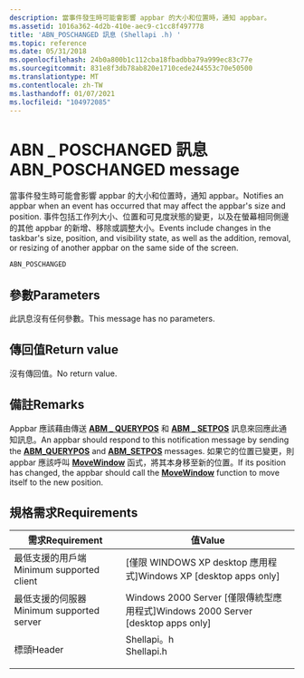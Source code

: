 ```yaml
---
description: 當事件發生時可能會影響 appbar 的大小和位置時，通知 appbar。
ms.assetid: 1016a362-4d2b-410e-aec9-c1cc8f497778
title: 'ABN_POSCHANGED 訊息 (Shellapi .h) '
ms.topic: reference
ms.date: 05/31/2018
ms.openlocfilehash: 24b0a800b1c112cba18fbadbba79a999ec83c77e
ms.sourcegitcommit: 831e8f3db78ab820e1710cede244553c70e50500
ms.translationtype: MT
ms.contentlocale: zh-TW
ms.lasthandoff: 01/07/2021
ms.locfileid: "104972085"
---
```

# <a name="abn_poschanged-message"></a><span data-ttu-id="2ea35-103">ABN \_ POSCHANGED 訊息</span><span class="sxs-lookup"><span data-stu-id="2ea35-103">ABN\_POSCHANGED message</span></span>

<span data-ttu-id="2ea35-104">當事件發生時可能會影響 appbar 的大小和位置時，通知 appbar。</span><span class="sxs-lookup"><span data-stu-id="2ea35-104">Notifies an appbar when an event has occurred that may affect the appbar's size and position.</span></span> <span data-ttu-id="2ea35-105">事件包括工作列大小、位置和可見度狀態的變更，以及在螢幕相同側邊的其他 appbar 的新增、移除或調整大小。</span><span class="sxs-lookup"><span data-stu-id="2ea35-105">Events include changes in the taskbar's size, position, and visibility state, as well as the addition, removal, or resizing of another appbar on the same side of the screen.</span></span>


```C++
ABN_POSCHANGED
```



## <a name="parameters"></a><span data-ttu-id="2ea35-106">參數</span><span class="sxs-lookup"><span data-stu-id="2ea35-106">Parameters</span></span>

<span data-ttu-id="2ea35-107">此訊息沒有任何參數。</span><span class="sxs-lookup"><span data-stu-id="2ea35-107">This message has no parameters.</span></span>

## <a name="return-value"></a><span data-ttu-id="2ea35-108">傳回值</span><span class="sxs-lookup"><span data-stu-id="2ea35-108">Return value</span></span>

<span data-ttu-id="2ea35-109">沒有傳回值。</span><span class="sxs-lookup"><span data-stu-id="2ea35-109">No return value.</span></span>

## <a name="remarks"></a><span data-ttu-id="2ea35-110">備註</span><span class="sxs-lookup"><span data-stu-id="2ea35-110">Remarks</span></span>

<span data-ttu-id="2ea35-111">Appbar 應該藉由傳送 [**ABM \_ QUERYPOS**](abm-querypos.md) 和 [**ABM \_ SETPOS**](abm-setpos.md) 訊息來回應此通知訊息。</span><span class="sxs-lookup"><span data-stu-id="2ea35-111">An appbar should respond to this notification message by sending the [**ABM\_QUERYPOS**](abm-querypos.md) and [**ABM\_SETPOS**](abm-setpos.md) messages.</span></span> <span data-ttu-id="2ea35-112">如果它的位置已變更，則 appbar 應該呼叫 [**MoveWindow**](/windows/desktop/api/winuser/nf-winuser-movewindow) 函式，將其本身移至新的位置。</span><span class="sxs-lookup"><span data-stu-id="2ea35-112">If its position has changed, the appbar should call the [**MoveWindow**](/windows/desktop/api/winuser/nf-winuser-movewindow) function to move itself to the new position.</span></span>

## <a name="requirements"></a><span data-ttu-id="2ea35-113">規格需求</span><span class="sxs-lookup"><span data-stu-id="2ea35-113">Requirements</span></span>



| <span data-ttu-id="2ea35-114">需求</span><span class="sxs-lookup"><span data-stu-id="2ea35-114">Requirement</span></span> | <span data-ttu-id="2ea35-115">值</span><span class="sxs-lookup"><span data-stu-id="2ea35-115">Value</span></span> |
|-------------------------------------|---------------------------------------------------------------------------------------|
| <span data-ttu-id="2ea35-116">最低支援的用戶端</span><span class="sxs-lookup"><span data-stu-id="2ea35-116">Minimum supported client</span></span><br/> | <span data-ttu-id="2ea35-117">\[僅限 WINDOWS XP desktop 應用程式\]</span><span class="sxs-lookup"><span data-stu-id="2ea35-117">Windows XP \[desktop apps only\]</span></span><br/>                                           |
| <span data-ttu-id="2ea35-118">最低支援的伺服器</span><span class="sxs-lookup"><span data-stu-id="2ea35-118">Minimum supported server</span></span><br/> | <span data-ttu-id="2ea35-119">Windows 2000 Server \[僅限傳統型應用程式\]</span><span class="sxs-lookup"><span data-stu-id="2ea35-119">Windows 2000 Server \[desktop apps only\]</span></span><br/>                                  |
| <span data-ttu-id="2ea35-120">標頭</span><span class="sxs-lookup"><span data-stu-id="2ea35-120">Header</span></span><br/>                   | <dl> <span data-ttu-id="2ea35-121"><dt>Shellapi。h</dt></span><span class="sxs-lookup"><span data-stu-id="2ea35-121"><dt>Shellapi.h</dt></span></span> </dl> |



 

